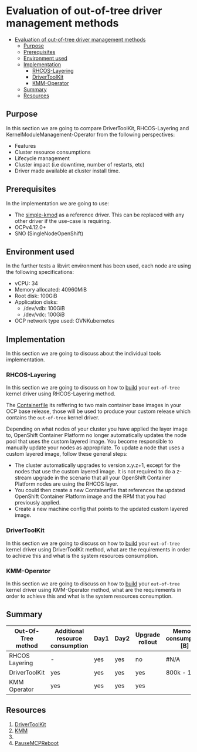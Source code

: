 # Evaluation of out-of-tree driver management methods

- [Evaluation of out-of-tree driver management methods](#evaluation-of-out-of-tree-driver-management-methods)
  - [Purpose](#purpose)
  - [Prerequisites](#prerequisites)
  - [Environment used](#environment-used)
  - [Implementation](#implementation)
    - [RHCOS-Layering](#rhcos-layering)
    - [DriverToolKit](#drivertoolkit)
    - [KMM-Operator](#kmm-operator)
  - [Summary](#summary)
  - [Resources](#resources)

## Purpose 

In this section we are going to compare DriverToolKit, RHCOS-Layering and KernelModuleManagement-Operator from the following perspectives:

- Features
- Cluster resource consumptions
- Lifecycle management
- Cluster impact (i.e downtime, number of restarts, etc)
- Driver made available at cluster install time.

## Prerequisites 

In the implementation we are going to use:
- The [simple-kmod][simple-kmod-link] as a reference driver. This can be replaced with any other driver if the use-case is requiring.
- OCPv4.12.0+
- SNO (SingleNodeOpenShift)

[simple-kmod-link]: https://github.com/openshift-psap/simple-kmod.git

## Environment used

In the further tests a libvirt environment has been used, each node are using the following specifications:
- vCPU: 34
- Memory allocated: 40960MiB
- Root disk: 100GiB
- Application disks:
    - /dev/vdb: 100GiB
    - /dev/vdc: 100GiB
- OCP network type used: OVNKubernetes

## Implementation 

In this section we are going to discuss about the individual tools implementation.

### RHCOS-Layering

In this section we are going to discuss on how to [build][layering-simple-kmod] your `out-of-tree` kernel driver using RHCOS-Layering method.

The [Containerfile][layering-simple-kmod-containerfile] its reffering to two main container base images in your OCP base release, those will be used to produce your custom release which contains the `out-of-tree` kernel driver.

[layering-simple-kmod]: ./layering-simple-kmod/README.md
[layering-simple-kmod-containerfile]: ./layering-simple-kmod/Containerfile

Depending on what nodes of your cluster you have applied the layer image to, OpenShift Container Platform no longer automatically updates the node pool that uses the custom layered image. You become responsible to manually update your nodes as appropriate.
To update a node that uses a custom layered image, follow these general steps:
- The cluster automatically upgrades to version x.y.z+1, except for the nodes that use the custom layered image. It is not required to do a z-stream upgrade in the scenario that all your OpenShift Container Platform nodes are using the RHCOS layer. 
- You could then create a new Containerfile that references the updated OpenShift Container Platform image and the RPM that you had previously applied.
- Create a new machine config that points to the updated custom layered image.

### DriverToolKit

In this section we are going to discuss on how to [build][dkt-simple-kmod] your `out-of-tree` kernel driver using DriverToolKit method, what are the requirements in order to achieve this and what is the system resources consumption.


[dkt-simple-kmod]: ./dtk-simple-kmod/README.md
### KMM-Operator

In this section we are going to discuss on how to [build][kmm-simple-kmod] your `out-of-tree` kernel driver using KMM-Operator method, what are the requirements in order to achieve this and what is the system resources consumption.

[kmm-simple-kmod]: ./kmm-simple-kmod/README.md


## Summary 

| Out-Of-Tree method  | Additional resource consumption      | Day1  | Day2 | Upgrade rollout  | Memory consumption [B] |
|---------------------|--------------------------------------|-------|------|------------------| ---------------------- |
| RHCOS Layering      | -                                    | yes   | yes  |  no              |  #N/A                  |
| DriverToolKit       | yes                                  | yes   | yes  |  yes             |  800k - 1M             |
| KMM Operator        | yes                                  | yes   | yes  |  yes             |                        |

## Resources

1. [DriverToolKit][dtk]
2. [KMM][kmm]
3. 
4. [PauseMCPReboot][disable-reboot]

[dtk]: https://docs.openshift.com/container-platform/4.12/hardware_enablement/psap-driver-toolkit.html

[kmm]: https://docs.okd.io/4.12/hardware_enablement/kmm-kernel-module-management.html

[disable-reboot]: https://access.redhat.com/solutions/5477811
